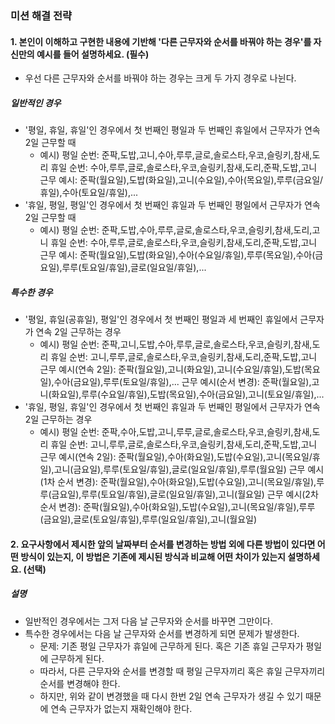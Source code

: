 ### 미션 해결 전략 
#### 1. 본인이 이해하고 구현한 내용에 기반해 '다른 근무자와 순서를 바꿔야 하는 경우'를 자신만의 예시를 들어 설명하세요. (필수)       
- 우선 다른 근무자와 순서를 바꿔야 하는 경우는 크게 두 가지 경우로 나뉜다. 

##### 일반적인 경우
- '평일, 휴일, 휴일'인 경우에서 첫 번째인 평일과 두 번째인 휴일에서 근무자가 연속 2일 근무할 때
  - 예시)
    평일 순번: 준팍,도밥,고니,수아,루루,글로,솔로스타,우코,슬링키,참새,도리
    휴일 순번: 수아,루루,글로,솔로스타,우코,슬링키,참새,도리,준팍,도밥,고니
    근무 예시: 준팍(월요일),도밥(화요일),고니(수요일),수아(목요일),루루(금요일/휴일),수아(토요일/휴일),...
- '휴일, 평일, 평일'인 경우에서 첫 번째인 휴일과 두 번째인 평일에서 근무자가 연속 2일 근무할 때
  - 예시)
    평일 순번: 준팍,도밥,수아,루루,글로,솔로스타,우코,슬링키,참새,도리,고니
    휴일 순번: 수아,루루,글로,솔로스타,우코,슬링키,참새,도리,준팍,도밥,고니
    근무 예시: 준팍(월요일),도밥(화요일),수아(수요일/휴일),루루(목요일),수아(금요일),루루(토요일/휴일),글로(일요일/휴일),...

##### 특수한 경우
- '평일, 휴일(공휴일), 평일'인 경우에서 첫 번째인 평일과 세 번째인 휴일에서 근무자가 연속 2일 근무하는 경우
    - 예시)
      평일 순번: 준팍,고니,도밥,수아,루루,글로,솔로스타,우코,슬링키,참새,도리
      휴일 순번: 고니,루루,글로,솔로스타,우코,슬링키,참새,도리,준팍,도밥,고니
      근무 예시(연속 2일): 준팍(월요일),고니(화요일),고니(수요일/휴일),도밥(목요일),수아(금요일),루루(토요일/휴일),...
      근무 예시(순서 변경): 준팍(월요일),고니(화요일),루루(수요일/휴일),도밥(목요일),수아(금요일),고니(토요일/휴일),...
- '휴일, 평일, 휴일'인 경우에서 첫 번째인 휴일과 두 번째인 평일에서 근무자가 연속 2일 근무하는 경우
    - 예시)
      평일 순번: 준팍,수아,도밥,고니,루루,글로,솔로스타,우코,슬링키,참새,도리
      휴일 순번: 고니,루루,글로,솔로스타,우코,슬링키,참새,도리,준팍,도밥,고니
      근무 예시(연속 2일): 준팍(월요일),수아(화요일),도밥(수요일),고니(목요일/휴일),고니(금요일),루루(토요일/휴일),글로(일요일/휴일),루루(월요일)
      근무 예시(1차 순서 변경): 준팍(월요일),수아(화요일),도밥(수요일),고니(목요일/휴일),루루(금요일),루루(토요일/휴일),글로(일요일/휴일),고니(월요일)
      근무 예시(2차 순서 변경): 준팍(월요일),수아(화요일),도밥(수요일),고니(목요일/휴일),루루(금요일),글로(토요일/휴일),루루(일요일/휴일),고니(월요일)


#### 2. 요구사항에서 제시한 앞의 날짜부터 순서를 변경하는 방법 외에 다른 방법이 있다면 어떤 방식이 있는지, 이 방법은 기존에 제시된 방식과 비교해 어떤 차이가 있는지 설명하세요. (선택)
##### 설명
- 일반적인 경우에서는 그저 다음 날 근무자와 순서를 바꾸면 그만이다.
- 특수한 경우에서는 다음 날 근무자와 순서를 변경하게 되면 문제가 발생한다.
    - 문제: 기존 평일 근무자가 휴일에 근무하게 된다. 혹은 기존 휴일 근무자가 평일에 근무하게 된다.
    - 따라서, 다른 근무자와 순서를 변경할 때 평일 근무자끼리 혹은 휴일 근무자끼리 순서를 변경해야 한다.
    - 하지만, 위와 같이 변경했을 때 다시 한번 2일 연속 근무자가 생길 수 있기 때문에 연속 근무자가 없는지 재확인해야 한다.
